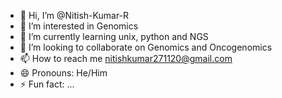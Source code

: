 - 👋 Hi, I’m @Nitish-Kumar-R
- 👀 I’m interested in Genomics
- 🌱 I’m currently learning unix, python and NGS 
- 💞️ I’m looking to collaborate on Genomics and Oncogenomics
- 📫 How to reach me nitishkumar271120@gmail.com
- 😄 Pronouns: He/Him
- ⚡ Fun fact: ...

<!---
Nitish-Kumar-R/Nitish-Kumar-R is a ✨ special ✨ repository because its `README.md` (this file) appears on your GitHub profile.
You can click the Preview link to take a look at your changes.
--->
